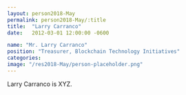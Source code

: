 ```yaml
---
layout: person2018-May
permalink: person2018-May/:title
title:  "Larry Carranco"
date:   2012-03-01 12:00:00 -0600

name: "Mr. Larry Carranco"
position: "Treasurer, Blockchain Technology Initiatives"
categories: 
image: "/res2018-May/person-placeholder.png"
---
```


Larry Carranco is XYZ.
